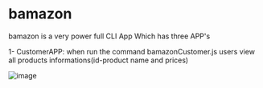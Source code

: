 # bamazon

bamazon is a very power full CLI App Which has three APP's

1- CustomerAPP: 
  when run the command bamazonCustomer.js users view all products informations(id-product name and prices)
  

![image](https://user-images.githubusercontent.com/42963190/50066131-10999400-01cb-11e9-8cfb-640585768a4c.png)
